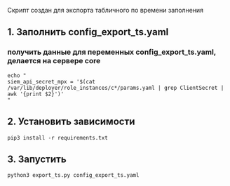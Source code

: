 Скрипт создан для экспорта табличного по времени заполнения

## 1. Заполнить config_export_ts.yaml 
### получить данные для переменных config_export_ts.yaml, делается на сервере core 
```
echo "
siem_api_secret_mpx = '$(cat /var/lib/deployer/role_instances/c*/params.yaml | grep ClientSecret | awk '{print $2}')'
"
```
## 2. Установить зависимости 
```
pip3 install -r requirements.txt
```

## 3. Запустить
```
python3 export_ts.py config_export_ts.yaml
```
